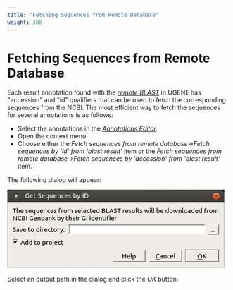 ```yaml
---
title: "Fetching Sequences from Remote Database"
weight: 300
---
```



# Fetching Sequences from Remote Database

Each result annotation found with the _[remote BLAST](remote-blast.md)_ in UGENE has "accession" and "id" qualifiers that can be used to fetch the corresponding sequences from the NCBI. The most efficient way to fetch the sequences for several annotations is as follows:

*   Select the annotations in the _[Annotations Editor](annotations-editor.md)._
*   Open the context menu.
*   Choose either the _Fetch sequences from remote database->Fetch sequences by 'id' from 'blast result'_ item or the _Fetch sequences from remote database->Fetch sequences by 'accession' from 'blast result'_ item.

The following dialog will appear:

![](/images/65930717/65930718.png)

Select an output path in the dialog and click the _OK_ button.
